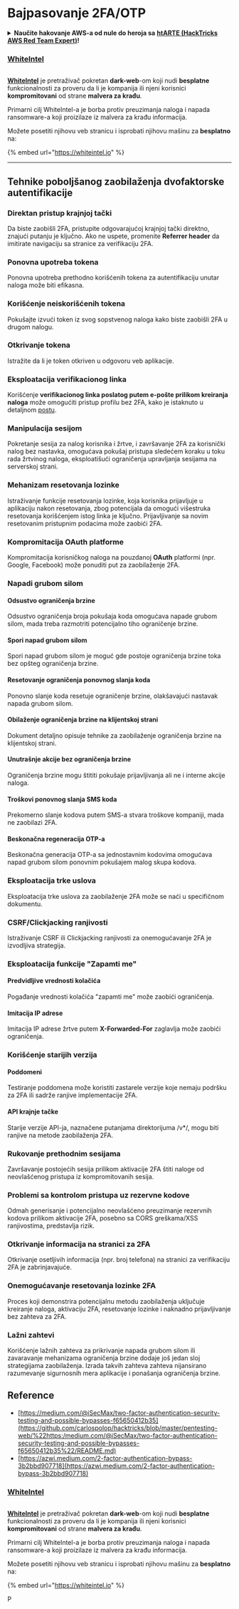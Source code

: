 # Bajpasovanje 2FA/OTP

<details>

<summary><strong>Naučite hakovanje AWS-a od nule do heroja sa</strong> <a href="https://training.hacktricks.xyz/courses/arte"><strong>htARTE (HackTricks AWS Red Team Expert)</strong></a><strong>!</strong></summary>

Drugi načini podrške HackTricks-u:

* Ako želite da vidite **vašu kompaniju reklamiranu na HackTricks-u** ili da **preuzmete HackTricks u PDF formatu** proverite [**PLANOVE ZA PRIJAVU**](https://github.com/sponsors/carlospolop)!
* Nabavite [**zvanični PEASS & HackTricks swag**](https://peass.creator-spring.com)
* Otkrijte [**The PEASS Family**](https://opensea.io/collection/the-peass-family), našu kolekciju ekskluzivnih [**NFT-ova**](https://opensea.io/collection/the-peass-family)
* **Pridružite se** 💬 [**Discord grupi**](https://discord.gg/hRep4RUj7f) ili [**telegram grupi**](https://t.me/peass) ili nas **pratite** na **Twitter-u** 🐦 [**@carlospolopm**](https://twitter.com/hacktricks\_live)**.**
* **Podelite svoje hakovanje trikove slanjem PR-ova na** [**HackTricks**](https://github.com/carlospolop/hacktricks) i [**HackTricks Cloud**](https://github.com/carlospolop/hacktricks-cloud) github repozitorijume.

</details>

### [WhiteIntel](https://whiteintel.io)

<figure><img src="../.gitbook/assets/image (1227).png" alt=""><figcaption></figcaption></figure>

[**WhiteIntel**](https://whiteintel.io) je pretraživač pokretan **dark-web**-om koji nudi **besplatne** funkcionalnosti za proveru da li je kompanija ili njeni korisnici **kompromitovani** od strane **malvera za krađu**.

Primarni cilj WhiteIntel-a je borba protiv preuzimanja naloga i napada ransomware-a koji proizilaze iz malvera za krađu informacija.

Možete posetiti njihovu veb stranicu i isprobati njihovu mašinu za **besplatno** na:

{% embed url="https://whiteintel.io" %}

***

## **Tehnike poboljšanog zaobilaženja dvofaktorske autentifikacije**

### **Direktan pristup krajnjoj tački**

Da biste zaobišli 2FA, pristupite odgovarajućoj krajnjoj tački direktno, znajući putanju je ključno. Ako ne uspete, promenite **Referrer header** da imitirate navigaciju sa stranice za verifikaciju 2FA.

### **Ponovna upotreba tokena**

Ponovna upotreba prethodno korišćenih tokena za autentifikaciju unutar naloga može biti efikasna.

### **Korišćenje neiskorišćenih tokena**

Pokušajte izvući token iz svog sopstvenog naloga kako biste zaobišli 2FA u drugom nalogu.

### **Otkrivanje tokena**

Istražite da li je token otkriven u odgovoru veb aplikacije.

### **Eksploatacija verifikacionog linka**

Korišćenje **verifikacionog linka poslatog putem e-pošte prilikom kreiranja naloga** može omogućiti pristup profilu bez 2FA, kako je istaknuto u detaljnom [postu](https://srahulceh.medium.com/behind-the-scenes-of-a-security-bug-the-perils-of-2fa-cookie-generation-496d9519771b).

### **Manipulacija sesijom**

Pokretanje sesija za nalog korisnika i žrtve, i završavanje 2FA za korisnički nalog bez nastavka, omogućava pokušaj pristupa sledećem koraku u toku rada žrtvinog naloga, eksploatišući ograničenja upravljanja sesijama na serverskoj strani.

### **Mehanizam resetovanja lozinke**

Istraživanje funkcije resetovanja lozinke, koja korisnika prijavljuje u aplikaciju nakon resetovanja, zbog potencijala da omogući višestruka resetovanja korišćenjem istog linka je ključno. Prijavljivanje sa novim resetovanim pristupnim podacima može zaobići 2FA.

### **Kompromitacija OAuth platforme**

Kompromitacija korisničkog naloga na pouzdanoj **OAuth** platformi (npr. Google, Facebook) može ponuditi put za zaobilaženje 2FA.

### **Napadi grubom silom**

#### **Odsustvo ograničenja brzine**

Odsustvo ograničenja broja pokušaja koda omogućava napade grubom silom, mada treba razmotriti potencijalno tiho ograničenje brzine.

#### **Spori napad grubom silom**

Spori napad grubom silom je moguć gde postoje ograničenja brzine toka bez opšteg ograničenja brzine.

#### **Resetovanje ograničenja ponovnog slanja koda**

Ponovno slanje koda resetuje ograničenje brzine, olakšavajući nastavak napada grubom silom.

#### **Obilaženje ograničenja brzine na klijentskoj strani**

Dokument detaljno opisuje tehnike za zaobilaženje ograničenja brzine na klijentskoj strani.

#### **Unutrašnje akcije bez ograničenja brzine**

Ograničenja brzine mogu štititi pokušaje prijavljivanja ali ne i interne akcije naloga.

#### **Troškovi ponovnog slanja SMS koda**

Prekomerno slanje kodova putem SMS-a stvara troškove kompaniji, mada ne zaobilazi 2FA.

#### **Beskonačna regeneracija OTP-a**

Beskonačna generacija OTP-a sa jednostavnim kodovima omogućava napad grubom silom ponovnim pokušajem malog skupa kodova.

### **Eksploatacija trke uslova**

Eksploatacija trke uslova za zaobilaženje 2FA može se naći u specifičnom dokumentu.

### **CSRF/Clickjacking ranjivosti**

Istraživanje CSRF ili Clickjacking ranjivosti za onemogućavanje 2FA je izvodljiva strategija.

### **Eksploatacija funkcije "Zapamti me"**

#### **Predvidljive vrednosti kolačića**

Pogađanje vrednosti kolačića "zapamti me" može zaobići ograničenja.

#### **Imitacija IP adrese**

Imitacija IP adrese žrtve putem **X-Forwarded-For** zaglavlja može zaobići ograničenja.

### **Korišćenje starijih verzija**

#### **Poddomeni**

Testiranje poddomena može koristiti zastarele verzije koje nemaju podršku za 2FA ili sadrže ranjive implementacije 2FA.

#### **API krajnje tačke**

Starije verzije API-ja, naznačene putanjama direktorijuma /v\*/, mogu biti ranjive na metode zaobilaženja 2FA.

### **Rukovanje prethodnim sesijama**

Završavanje postojećih sesija prilikom aktivacije 2FA štiti naloge od neovlašćenog pristupa iz kompromitovanih sesija.

### **Problemi sa kontrolom pristupa uz rezervne kodove**

Odmah generisanje i potencijalno neovlašćeno preuzimanje rezervnih kodova prilikom aktivacije 2FA, posebno sa CORS greškama/XSS ranjivostima, predstavlja rizik.

### **Otkrivanje informacija na stranici za 2FA**

Otkrivanje osetljivih informacija (npr. broj telefona) na stranici za verifikaciju 2FA je zabrinjavajuće.

### **Onemogućavanje resetovanja lozinke 2FA**

Proces koji demonstrira potencijalnu metodu zaobilaženja uključuje kreiranje naloga, aktivaciju 2FA, resetovanje lozinke i naknadno prijavljivanje bez zahteva za 2FA.

### **Lažni zahtevi**

Korišćenje lažnih zahteva za prikrivanje napada grubom silom ili zavaravanje mehanizama ograničenja brzine dodaje još jedan sloj strategijama zaobilaženja. Izrada takvih zahteva zahteva nijansirano razumevanje sigurnosnih mera aplikacije i ponašanja ograničenja brzine.

## Reference

* [https://medium.com/@iSecMax/two-factor-authentication-security-testing-and-possible-bypasses-f65650412b35](https://github.com/carlospolop/hacktricks/blob/master/pentesting-web/%22https:/medium.com/@iSecMax/two-factor-authentication-security-testing-and-possible-bypasses-f65650412b35%22/README.md)
* [https://azwi.medium.com/2-factor-authentication-bypass-3b2bbd907718](https://azwi.medium.com/2-factor-authentication-bypass-3b2bbd907718)

### [WhiteIntel](https://whiteintel.io)

<figure><img src="../.gitbook/assets/image (1227).png" alt=""><figcaption></figcaption></figure>

[**WhiteIntel**](https://whiteintel.io) je pretraživač pokretan **dark-web**-om koji nudi **besplatne** funkcionalnosti za proveru da li je kompanija ili njeni korisnici **kompromitovani** od strane **malvera za krađu**.

Primarni cilj WhiteIntel-a je borba protiv preuzimanja naloga i napada ransomware-a koji proizilaze iz malvera za krađu informacija.

Možete posetiti njihovu veb stranicu i isprobati njihovu mašinu za **besplatno** na:

{% embed url="https://whiteintel.io" %}

P
